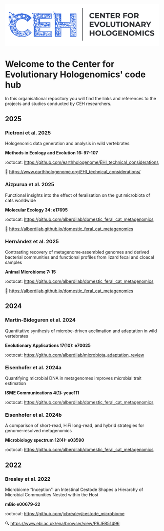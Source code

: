 ![](https://raw.githubusercontent.com/evohologen/.github/refs/heads/main/profile/ceh_logo.png)

# Welcome to the Center for Evolutionary Hologenomics' code hub

In this organisational repository you will find the links and references to the projects and studies conducted by CEH researchers.

## 2025

### Pietroni et al. 2025

Hologenomic data generation and analysis in wild vertebrates

**Methods in Ecology and Evolution 16: 97-107**

:octocat: https://github.com/earthhologenome/EHI_technical_considerations

:book: https://www.earthhologenome.org/EHI_technical_considerations/

### Aizpurua et al. 2025

Functional insights into the effect of feralisation on the gut microbiota of cats worldwide

**Molecular Ecology 34: e17695**

:octocat: https://github.com/alberdilab/domestic_feral_cat_metagenomics

:book: https://alberdilab.github.io/domestic_feral_cat_metagenomics

### Hernández et al. 2025

Contrasting recovery of metagenome‑assembled genomes and derived bacterial communities and functional profiles from lizard fecal and cloacal samples

**Animal Microbiome 7: 15**

:octocat: https://github.com/alberdilab/domestic_feral_cat_metagenomics

:book: https://alberdilab.github.io/domestic_feral_cat_metagenomics

## 2024

### Martin-Bideguren et al. 2024

Quantitative synthesis of microbe-driven acclimation and adaptation in wild vertebrates

**Evolutionary Applications 17(10): e70025**

:octocat: https://github.com/alberdilab/microbiota_adaptation_review

### Eisenhofer et al. 2024a

Quantifying microbial DNA in metagenomes improves microbial trait estimation

**ISME Communications 4(1): ycae111**

:octocat: https://github.com/alberdilab/domestic_feral_cat_metagenomics

### Eisenhofer et al. 2024b

A comparison of short-read, HiFi long-read, and hybrid strategies for genome-resolved metagenomics

**Microbiology spectrum 12(4): e03590**

:octocat: https://github.com/alberdilab/domestic_feral_cat_metagenomics


## 2022

### Brealey et al. 2022

Microbiome “Inception”: an Intestinal Cestode Shapes a Hierarchy of Microbial Communities Nested within the Host

**mBio e00679-22**

:octocat: https://github.com/jcbrealey/cestode_microbiome

:mag:	https://www.ebi.ac.uk/ena/browser/view/PRJEB51496
